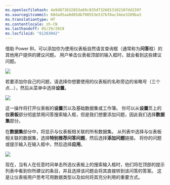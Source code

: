```yaml
---
ms.openlocfilehash: 4a9d873632853a69c835d7326653102107dd239f
ms.sourcegitcommit: 60dad5aa0d85db790553e537bf8ac34ee3289ba3
ms.translationtype: HT
ms.contentlocale: zh-CN
ms.lasthandoff: 05/29/2019
ms.locfileid: "61263042"
---
```

借助 Power BI，可以添加你为使用仪表板自然语言查询框（通常称为**问答**框）的其他用户提供的建议问题。 用户单击仪表板顶部的输入框时，就会看到这些建议问题。

![](media/4-3a-suggested-questions/4-3a_1.png)

若要添加你自己的问题，请选择你想要使用的仪表板的名称旁边的省略号（三个点...），然后从菜单中选择**设置**。

![](media/4-3a-suggested-questions/4-3a_2.png)

 这一操作将打开仪表板的**设置**页以及基础数据集或工作簿。 你可以从**设置**页上的**仪表板**部分彻底禁用问答搜索输入框，但是我们想要添加问题，因此我们选择**数据集**部分。

在**数据集**部分中，将显示与仪表板相关联的所有数据集。 从列表中选择与仪表板相关联的数据集，选择**特别推荐问答问题**，然后选择**添加问题**链接。 将你的问题或提示输入在输入框中，然后选择**应用**。

![](media/4-3a-suggested-questions/4-3a_3.png)

现在，当有人在任意时间单击所选仪表板上的搜索输入框时，他们将在顶部的提示列表中看到你所建议的条目，并且选择该问题会将其直接转到该问答的答案。 这是让仪表板用户思考可用数据类型以及如何将其充分利用的重要方式。

